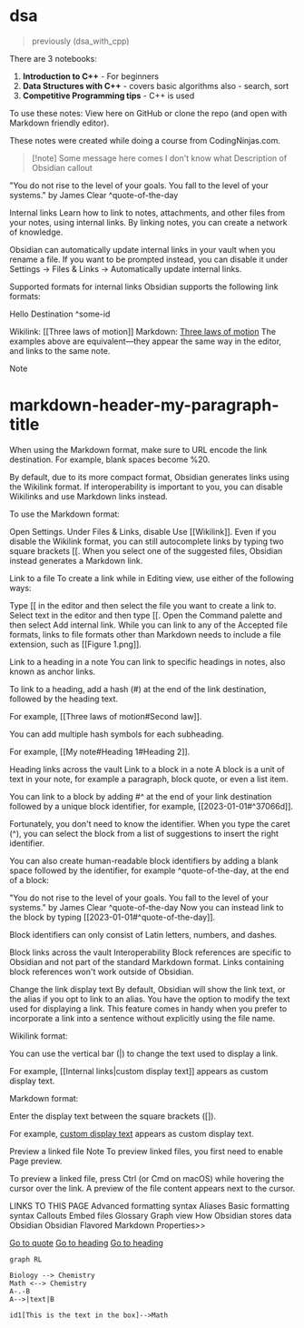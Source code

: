 # dsa
> previously (dsa_with_cpp)

There are 3 notebooks:
1. **Introduction to C++** - For beginners
2. **Data Structures with C++** - covers basic algorithms also - search, sort
3. **Competitive Programming tips** - C++ is used

To use these notes: View here on GitHub or clone the repo (and open with Markdown friendly editor).

These notes were created while doing a course from CodingNinjas.com.



> [!note] Some message here comes I don't know what
> Description of Obsidian callout

"You do not rise to the level of your goals. You fall to the level of your systems." by James Clear ^quote-of-the-day

Internal links
Learn how to link to notes, attachments, and other files from your notes, using internal links. By linking notes, you can create a network of knowledge.

Obsidian can automatically update internal links in your vault when you rename a file. If you want to be prompted instead, you can disable it under Settings → Files & Links → Automatically update internal links.

Supported formats for internal links
Obsidian supports the following link formats:

Hello Destination ^some-id

Wikilink: [[Three laws of motion]]
Markdown: [Three laws of motion](Three%20laws%20of%20motion.md)
The examples above are equivalent—they appear the same way in the editor, and links to the same note.

Note
# markdown-header-my-paragraph-title
When using the Markdown format, make sure to URL encode the link destination. For example, blank spaces become %20.

By default, due to its more compact format, Obsidian generates links using the Wikilink format. If interoperability is important to you, you can disable Wikilinks and use Markdown links instead.

To use the Markdown format:

Open Settings.
Under Files & Links, disable Use [[Wikilink]].
Even if you disable the Wikilink format, you can still autocomplete links by typing two square brackets [[. When you select one of the suggested files, Obsidian instead generates a Markdown link.

Link to a file
To create a link while in Editing view, use either of the following ways:

Type [[ in the editor and then select the file you want to create a link to.
Select text in the editor and then type [[.
Open the Command palette and then select Add internal link.
While you can link to any of the Accepted file formats, links to file formats other than Markdown needs to include a file extension, such as [[Figure 1.png]].

Link to a heading in a note
You can link to specific headings in notes, also known as anchor links.

To link to a heading, add a hash (#) at the end of the link destination, followed by the heading text.

For example, [[Three laws of motion#Second law]].

You can add multiple hash symbols for each subheading.

For example, [[My note#Heading 1#Heading 2]].

Heading links across the vault
Link to a block in a note
A block is a unit of text in your note, for example a paragraph, block quote, or even a list item.

You can link to a block by adding #^ at the end of your link destination followed by a unique block identifier, for example, [[2023-01-01#^37066d]].

Fortunately, you don't need to know the identifier. When you type the caret (^), you can select the block from a list of suggestions to insert the right identifier.

You can also create human-readable block identifiers by adding a blank space followed by the identifier, for example ^quote-of-the-day, at the end of a block:

"You do not rise to the level of your goals. You fall to the level of your systems." by James Clear ^quote-of-the-day
Now you can instead link to the block by typing [[2023-01-01#^quote-of-the-day]].

Block identifiers can only consist of Latin letters, numbers, and dashes.

Block links across the vault
Interoperability
Block references are specific to Obsidian and not part of the standard Markdown format. Links containing block references won't work outside of Obsidian.

Change the link display text
By default, Obsidian will show the link text, or the alias if you opt to link to an alias. You have the option to modify the text used for displaying a link. This feature comes in handy when you prefer to incorporate a link into a sentence without explicitly using the file name.

Wikilink format:

You can use the vertical bar (|) to change the text used to display a link.

For example, [[Internal links|custom display text]] appears as custom display text.

Markdown format:

Enter the display text between the square brackets ([]).

For example, [custom display text](Internal%20links.md) appears as custom display text.

Preview a linked file
Note
To preview linked files, you first need to enable Page preview.

To preview a linked file, press Ctrl (or Cmd on macOS) while hovering the cursor over the link. A preview of the file content appears next to the cursor.

LINKS TO THIS PAGE
Advanced formatting syntax
Aliases
Basic formatting syntax
Callouts
Embed files
Glossary
Graph view
How Obsidian stores data
Obsidian
Obsidian Flavored Markdown
Properties>>




























































[Go to quote](#^quote-of-the-day)
[Go to heading](#markdown-header-my-paragraph-title)
[Go to heading](#^some-id)



```mermaid
graph RL

Biology --> Chemistry
Math <--> Chemistry
A-.-B
A-->|text|B

id1[This is the text in the box]-->Math
```
